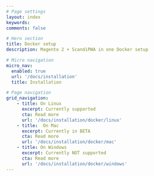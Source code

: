 ```yaml
---
# Page settings
layout: index
keywords:
comments: false

# Hero section
title: Docker setup
description: Magento 2 + ScandiPWA in one Docker setup

# Micro navigation
micro_nav:
  enabled: true
  url: '/docs/installation'
  title: Installation

# Page navigation
grid_navigation:
    - title: On Linux
      excerpt: Currently supported
      cta: Read more
      url: '/docs/installation/docker/linux'
    - title:  On Mac
      excerpt: Currently in BETA
      cta: Read more
      url: '/docs/installation/docker/mac'
    - title: On Windows
      excerpt: Currently NOT supported
      cta: Read more
      url: '/docs/installation/docker/windows'
---
```

